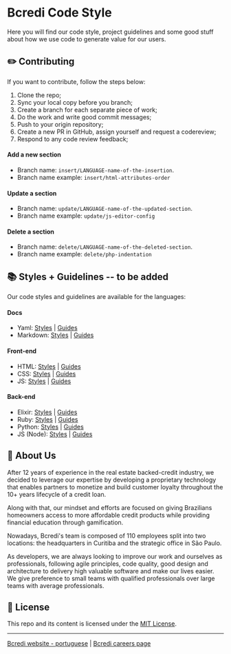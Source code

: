 # Bcredi Code Style

Here you will find our code style, project guidelines and some good stuff about how we use code to generate value for our users.


## :pencil2: Contributing

If you want to contribute, follow the steps below:

1. Clone the repo;
2. Sync your local copy before you branch;
3. Create a branch for each separate piece of work;
4. Do the work and write good commit messages;
5. Push to your origin repository;
6. Create a new PR in GitHub, assign yourself and request a codereview;
7. Respond to any code review feedback;

#### Add a new section
- Branch name: `insert/LANGUAGE-name-of-the-insertion`.
- Branch name example: `insert/html-attributes-order`

#### Update a section
- Branch name: `update/LANGUAGE-name-of-the-updated-section`.
- Branch name example: `update/js-editor-config`

#### Delete a section
- Branch name: `delete/LANGUAGE-name-of-the-deleted-section`.
- Branch name example: `delete/php-indentation`


## :books: Styles + Guidelines -- to be added

Our code styles and guidelines are available for the languages:

#### Docs
- Yaml: [Styles]() | [Guides]()
- Markdown: [Styles]() | [Guides]()

#### Front-end
- HTML: [Styles]() | [Guides]()
- CSS: [Styles]() | [Guides]()
- JS: [Styles]() | [Guides]()

#### Back-end
- Elixir: [Styles]() | [Guides]()
- Ruby: [Styles]() | [Guides]()
- Python: [Styles]() | [Guides]()
- JS (Node): [Styles]() | [Guides]()


## :scroll: About Us

After 12 years of experience in the real estate backed-credit industry, we decided to leverage our expertise by developing a proprietary technology that enables partners to monetize and build customer loyalty throughout the 10+ years lifecycle of a credit loan.

Along with that, our mindset and efforts are focused on giving Brazilians homeowners access to more affordable credit products while providing financial education through gamification.

Nowadays, Bcredi's team is composed of 110 employees split into two locations: the headquarters in Curitiba and the strategic office in São Paulo.

As developers, we are always looking to improve our work and ourselves as professionals, following agile principles, code quality, good design and architecture to delivery high valuable software and make our lives easier. We give preference to small teams with qualified professionals over large teams with average professionals.


## :closed_lock_with_key: License

This repo and its content is licensed under the [MIT License](https://github.com/bcredi/code-style/blob/master/LICENSE).

---

[Bcredi website - portuguese](https://bcredi.com.br) | [Bcredi careers page](https://bcredi.gupy.io/)
